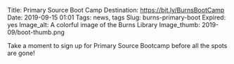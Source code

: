 Title: Primary Source Boot Camp
Destination: https://bit.ly/BurnsBootCamp
Date: 2019-09-15 01:01 
Tags: news, tags 
Slug: burns-primary-boot
Expired: yes
Image_alt: A colorful image of the Burns Library
Image_thumb: 2019-09/boot-thumb.png

Take a moment to sign up for Primary Source Bootcamp before all the spots are gone! 